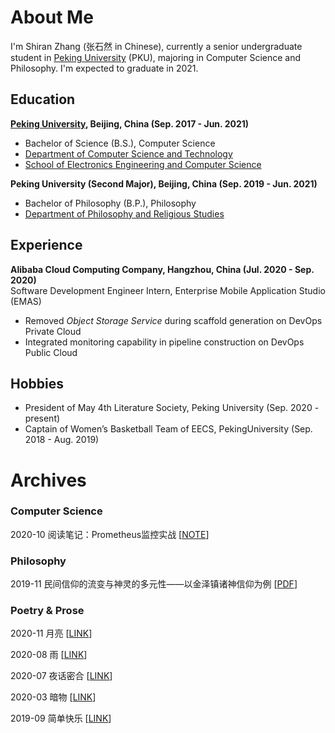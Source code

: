 # About Me

I'm Shiran Zhang (张石然 in Chinese), currently a senior undergraduate student in [Peking University](http://english.pku.edu.cn/) (PKU), majoring in Computer Science and Philosophy. I'm expected to graduate in 2021.

## Education

<div align="left">
    <strong><a href="http://english.pku.edu.cn/">Peking University</a>, Beijing, China (Sep. 2017 - Jun. 2021)</strong>
    <ul>
        <li>Bachelor of Science (B.S.), Computer Science</li>
        <li><a href="https://cs.pku.edu.cn/English/Home.htm">Department of Computer Science and Technology</a></li>
        <li><a href="http://eecs.pku.edu.cn/Home/HOME.htm">School of Electronics Engineering and Computer Science</a></li>
    </ul>
</div>

<div align="left">
    <strong>Peking University (Second Major), Beijing, China (Sep. 2019 - Jun. 2021)</strong>
    <ul>
        <li>Bachelor of Philosophy (B.P.), Philosophy</li>
        <li><a href="https://en.phil.pku.edu.cn/">Department of Philosophy and Religious Studies</a></li>
    </ul>
</div>


## Experience

<div align="left">
    <strong>Alibaba Cloud Computing Company, Hangzhou, China (Jul. 2020 - Sep. 2020)</strong>
    <br />Software Development Engineer Intern, Enterprise Mobile Application Studio (EMAS)
    <ul>
        <li>Removed <i>Object Storage Service</i> during scaffold generation on DevOps Private Cloud</li>
        <li>Integrated monitoring capability in pipeline construction on DevOps Public Cloud</li>
    </ul>
</div>

## Hobbies

<div align="left">
    <ul>
        <li>President of May 4th Literature Society, Peking University (Sep. 2020 - present)</li>
        <li>Captain of Women’s Basketball Team of EECS, PekingUniversity (Sep. 2018 - Aug. 2019)</li>
    </ul>
</div>

# Archives

### Computer Science

2020-10 阅读笔记：Prometheus监控实战 \[[NOTE](/docs/cs/Monitoring_with_Prometheus.md)\]

### Philosophy

2019-11 民间信仰的流变与神灵的多元性——以金泽镇诸神信仰为例 \[[PDF](/docs/phil/Folk_Belief’s_Evolution_and_the_Diversity_of_Gods.pdf)\]

### Poetry & Prose

2020-11 月亮 \[[LINK](/docs/poems/2020-11-06-月亮.md)\]

2020-08 雨 \[[LINK](/docs/poems/2020-08-雨.md)\]

2020-07 夜话密合 \[[LINK](/docs/poems/2020-07-19-夜话密合.md)\]

2020-03 暗物 \[[LINK](/docs/poems/2020-03-26-暗物.md)\]

2019-09 简单快乐 \[[LINK](/docs/poems/2019-09-14-简单快乐.md)\]
